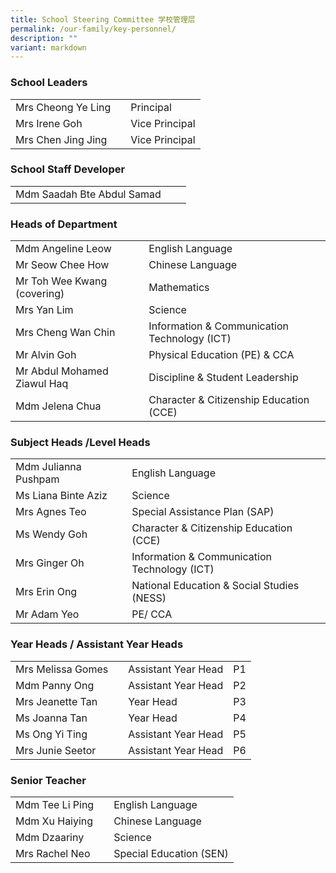 ```yaml
---
title: School Steering Committee 学校管理层
permalink: /our-family/key-personnel/
description: ""
variant: markdown
---
```

### School Leaders

| | |  |
| -------- | -------- | -------- |
| Mrs Cheong Ye Ling    | | Principal    |
| Mrs Irene Goh    | | Vice Principal   |
| Mrs Chen Jing Jing    | | Vice Principal   |

### School Staff Developer

| | |  |
| -------- | -------- | -------- |
| Mdm Saadah Bte Abdul Samad  | |

### Heads of Department

| | |  |
| -------- | -------- | -------- |
| Mdm Angeline Leow   | | English Language| 
| Mr Seow Chee How   | | Chinese Language|
| Mr Toh Wee Kwang (covering) | | Mathematics|
| Mrs Yan Lim | | Science|
| Mrs Cheng Wan Chin | | Information & Communication Technology (ICT)|
| Mr Alvin Goh | | Physical Education (PE) & CCA|
| Mr Abdul Mohamed Ziawul Haq  | | Discipline & Student Leadership|
| Mdm Jelena Chua | | Character & Citizenship Education (CCE)|





### Subject Heads /Level Heads

| | |  |
| -------- | -------- | -------- |
| Mdm Julianna Pushpam | | English Language|
| Ms Liana Binte Aziz | |Science|
| Mrs Agnes Teo | | Special Assistance Plan (SAP)|
| Ms Wendy Goh | | Character & Citizenship Education (CCE)|
| Mrs Ginger Oh | | Information & Communication Technology (ICT)|
| Mrs Erin Ong | | National Education & Social Studies (NESS)|
| Mr Adam Yeo | | PE/ CCA|





### Year Heads / Assistant Year Heads

| | |  ||
| -------- | -------- | -------- |-------- |
|  Mrs Melissa Gomes| | Assistant Year Head| P1|
| Mdm Panny Ong | | Assistant Year Head |P2|
| Mrs Jeanette Tan| | Year Head          | P3|
| Ms Joanna Tan | | Year Head |P4|
| Ms Ong Yi Ting | |  Assistant Year Head | P5|
| Mrs Junie Seetor | | Assistant Year Head |P6|



### Senior Teacher

|| | |
| -------- | -------- | -------- |
| Mdm Tee Li Ping  | | English Language    |
| Mdm Xu Haiying  | | Chinese Language    |
| Mdm Dzaariny  | | Science    |
| Mrs Rachel Neo  | | Special Education (SEN)   |